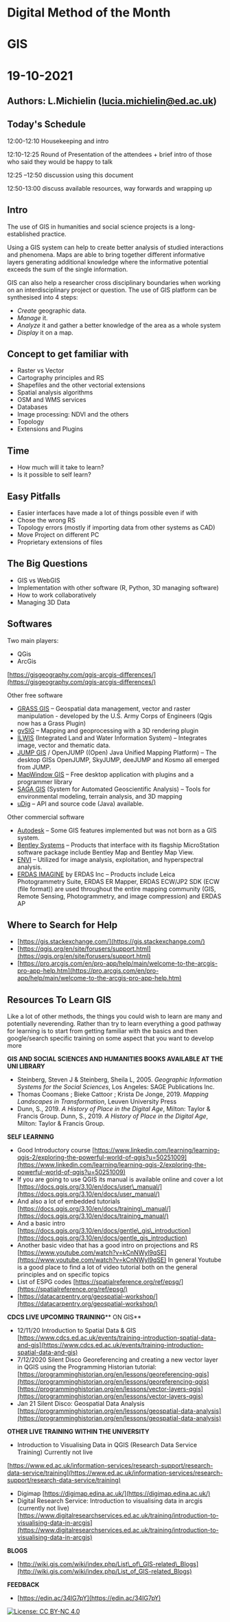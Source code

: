 # Digital Method of the Month

# GIS

# 19-10-2021

## Authors: L.Michielin (lucia.michielin@ed.ac.uk)

## Today's Schedule

12:00-12:10 Housekeeping and intro

12:10-12:25 Round of Presentation of the attendees + brief intro of those who said they would be happy to talk

12:25 –12:50 discussion using this document

12:50-13:00 discuss available resources, way forwards and wrapping up

## Intro

The use of GIS in humanities and social science projects is a long-established practice.

Using a GIS system can help to create better analysis of studied interactions and phenomena. Maps are able to bring together different informative layers generating additional knowledge where the informative potential exceeds the sum of the single information.

GIS can also help a researcher cross disciplinary boundaries when working on an interdisciplinary project or question. The use of GIS platform can be synthesised into 4 steps:

- _Create_ geographic data.
- _Manage_ it.
- _Analyze_ it and gather a better knowledge of the area as a whole system
- _Display_ it on a map.

## Concept to get familiar with

- Raster vs Vector
- Cartography principles and RS
- Shapefiles and the other vectorial extensions
- Spatial analysis algorithms
- OSM and WMS services
- Databases
- Image processing: NDVI and the others
- Topology
- Extensions and Plugins

## Time

- How much will it take to learn?
- Is it possible to self learn?

## Easy Pitfalls

- Easier interfaces have made a lot of things possible even if with
- Chose the wrong RS
- Topology errors (mostly if importing data from other systems as CAD)
- Move Project on different PC
- Proprietary extensions of files

## The Big Questions

- GIS vs WebGIS
- Implementation with other software (R, Python, 3D managing software)
- How to work collaboratively
- Managing 3D Data

## Softwares

Two main players:

- QGis
- ArcGis

[https://gisgeography.com/qgis-arcgis-differences/](https://gisgeography.com/qgis-arcgis-differences/)

Other free software

- [GRASS GIS](https://en.wikipedia.org/wiki/GRASS_GIS) – Geospatial data management, vector and raster manipulation - developed by the U.S. Army Corps of Engineers (Qgis now has a Grass Plugin)
- [gvSIG](https://en.wikipedia.org/wiki/GvSIG) – Mapping and geoprocessing with a 3D rendering plugin
- [ILWIS](https://en.wikipedia.org/wiki/ILWIS) (Integrated Land and Water Information System) – Integrates image, vector and thematic data.
- [JUMP GIS](https://en.wikipedia.org/wiki/JUMP_GIS) / OpenJUMP ((Open) Java Unified Mapping Platform) – The desktop GISs OpenJUMP, SkyJUMP, deeJUMP and Kosmo all emerged from JUMP.
- [MapWindow GIS](https://en.wikipedia.org/wiki/MapWindow_GIS) – Free desktop application with plugins and a programmer library
- [SAGA GIS](https://en.wikipedia.org/wiki/SAGA_GIS) (System for Automated Geoscientific Analysis) – Tools for environmental modeling, terrain analysis, and 3D mapping
- [uDig](https://en.wikipedia.org/wiki/UDig) – API and source code (Java) available.

Other commercial software

- [Autodesk](https://en.wikipedia.org/wiki/Autodesk) – Some GIS features implemented but was not born as a GIS system.
- [Bentley Systems](https://en.wikipedia.org/wiki/Bentley_Systems) – Products that interface with its flagship MicroStation software package include Bentley Map and Bentley Map View.
- [ENVI](https://en.wikipedia.org/wiki/ENVI_(software)) – Utilized for image analysis, exploitation, and hyperspectral analysis.
- [ERDAS IMAGINE](https://en.wikipedia.org/wiki/ERDAS_IMAGINE) by ERDAS Inc – Products include Leica Photogrammetry Suite, ERDAS ER Mapper, ERDAS ECW/JP2 SDK (ECW (file format)) are used throughout the entire mapping community (GIS, Remote Sensing, Photogrammetry, and image compression) and ERDAS AP

## Where to Search for Help

- [https://gis.stackexchange.com/](https://gis.stackexchange.com/)
- [https://qgis.org/en/site/forusers/support.html](https://qgis.org/en/site/forusers/support.html)
- [https://pro.arcgis.com/en/pro-app/help/main/welcome-to-the-arcgis-pro-app-help.htm](https://pro.arcgis.com/en/pro-app/help/main/welcome-to-the-arcgis-pro-app-help.htm)

## Resources To Learn GIS

Like a lot of other methods, the things you could wish to learn are many and potentially neverending. Rather than try to learn everything a good pathway for learning is to start from getting familiar with the basics and then google/search specific training on some aspect that you want to develop more

**GIS AND SOCIAL SCIENCES AND HUMANITIES BOOKS AVAILABLE AT THE UNI LIBRARY**

- Steinberg, Steven J &amp; Steinberg, Sheila L, 2005. _Geographic Information Systems for the Social Sciences_, Los Angeles: SAGE Publications Inc.
- Thomas Coomans ; Bieke Cattoor ; Krista De Jonge, 2019. _Mapping Landscapes in Transformation_, Leuven University Press
- Dunn, S., 2019. _A History of Place in the Digital Age_, Milton: Taylor &amp; Francis Group. Dunn, S., 2019. _A History of Place in the Digital Age_, Milton: Taylor &amp; Francis Group.

**SELF LEARNING**

- Good Introductory course [https://www.linkedin.com/learning/learning-qgis-2/exploring-the-powerful-world-of-qgis?u=50251009](https://www.linkedin.com/learning/learning-qgis-2/exploring-the-powerful-world-of-qgis?u=50251009)
- If you are going to use QGIS its manual is available online and cover a lot [https://docs.qgis.org/3.10/en/docs/user\_manual/](https://docs.qgis.org/3.10/en/docs/user_manual/)
- And also a lot of embedded tutorials [https://docs.qgis.org/3.10/en/docs/training\_manual/](https://docs.qgis.org/3.10/en/docs/training_manual/)
- And a basic intro [https://docs.qgis.org/3.10/en/docs/gentle\_gis\_introduction](https://docs.qgis.org/3.10/en/docs/gentle_gis_introduction)
- Another basic video that has a good intro on projections and RS [https://www.youtube.com/watch?v=kCnNWyl9qSE](https://www.youtube.com/watch?v=kCnNWyl9qSE) In general Youtube is a good place to find a lot of video tutorial both on the general principles and on specific topics
- List of ESPG codes [https://spatialreference.org/ref/epsg/](https://spatialreference.org/ref/epsg/)
- [https://datacarpentry.org/geospatial-workshop/](https://datacarpentry.org/geospatial-workshop/)

**CDCS LIVE UPCOMING TRAINING**** ON GIS**

- 12/11/20 Introduction to Spatial Data &amp; GIS [https://www.cdcs.ed.ac.uk/events/training-introduction-spatial-data-and-gis](https://www.cdcs.ed.ac.uk/events/training-introduction-spatial-data-and-gis)
- 7/12/2020 Silent Disco Georeferencing and creating a new vector layer in QGIS using the Programming Historian tutorial: [https://programminghistorian.org/en/lessons/georeferencing-qgis](https://programminghistorian.org/en/lessons/georeferencing-qgis)[https://programminghistorian.org/en/lessons/vector-layers-qgis](https://programminghistorian.org/en/lessons/vector-layers-qgis)
- Jan 21 Silent Disco: Geospatial Data Analysis [https://programminghistorian.org/en/lessons/geospatial-data-analysis](https://programminghistorian.org/en/lessons/geospatial-data-analysis)

**OTHER LIVE TRAINING WITHIN THE UNIVERSITY**

- Introduction to Visualising Data in QGIS (Research Data Service Training) Currently not live

[https://www.ed.ac.uk/information-services/research-support/research-data-service/training](https://www.ed.ac.uk/information-services/research-support/research-data-service/training)

- Digimap [https://digimap.edina.ac.uk/](https://digimap.edina.ac.uk/)
- Digital Research Service: Introduction to visualising data in arcgis (currently not live) [https://www.digitalresearchservices.ed.ac.uk/training/introduction-to-visualising-data-in-arcgis](https://www.digitalresearchservices.ed.ac.uk/training/introduction-to-visualising-data-in-arcgis)

**BLOGS**

- [http://wiki.gis.com/wiki/index.php/List\_of\_GIS-related\_Blogs](http://wiki.gis.com/wiki/index.php/List_of_GIS-related_Blogs)

**FEEDBACK**

- [https://edin.ac/34IG7pY](https://edin.ac/34IG7pY)

[![License: CC BY-NC 4.0](https://licensebuttons.net/l/by-nc/4.0/80x15.png)](https://creativecommons.org/licenses/by-nc/4.0/)
